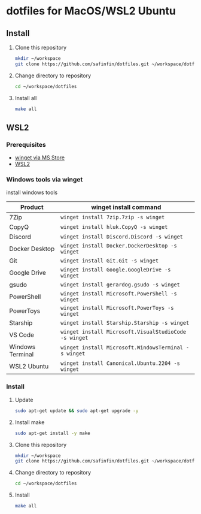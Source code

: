 # dotfiles for MacOS/WSL2 Ubuntu

## Install

1. Clone this repository

    ```sh
    mkdir ~/workspace
    git clone https://github.com/safinfin/dotfiles.git ~/workspace/dotfiles
    ```

1. Change directory to repository

    ```sh
    cd ~/workspace/dotfiles
    ```

1. Install all

    ```sh
    make all
    ```

## WSL2

### Prerequisites

- [winget via MS Store](https://github.com/microsoft/winget-cli)
- [WSL2](https://learn.microsoft.com/en-us/windows/wsl/install)

### Windows tools via winget

install windows tools

| Product          | winget install command                                |
| ---------------- | ----------------------------------------------------- |
| 7Zip             | `winget install 7zip.7zip -s winget`                  |
| CopyQ            | `winget install hluk.CopyQ -s winget`                 |
| Discord          | `winget install Discord.Discord -s winget`            |
| Docker Desktop   | `winget install Docker.DockerDesktop -s winget`       |
| Git              | `winget install Git.Git -s winget`                    |
| Google Drive     | `winget install Google.GoogleDrive -s winget`         |
| gsudo            | `winget install gerardog.gsudo -s winget`             |
| PowerShell       | `winget install Microsoft.PowerShell -s winget`       |
| PowerToys        | `winget install Microsoft.PowerToys -s winget`        |
| Starship         | `winget install Starship.Starship -s winget`          |
| VS Code          | `winget install Microsoft.VisualStudioCode -s winget` |
| Windows Terminal | `winget install Microsoft.WindowsTerminal -s winget`  |
| WSL2 Ubuntu      | `winget install Canonical.Ubuntu.2204 -s winget`      |

### Install

1. Update

    ```sh
    sudo apt-get update && sudo apt-get upgrade -y
    ```

1. Install make

    ```sh
    sudo apt-get install -y make
    ```

1. Clone this repository

    ```sh
    mkdir ~/workspace
    git clone https://github.com/safinfin/dotfiles.git ~/workspace/dotfiles
    ```

1. Change directory to repository

    ```sh
    cd ~/workspace/dotfiles
    ```

1. Install

    ```sh
    make all
    ```
